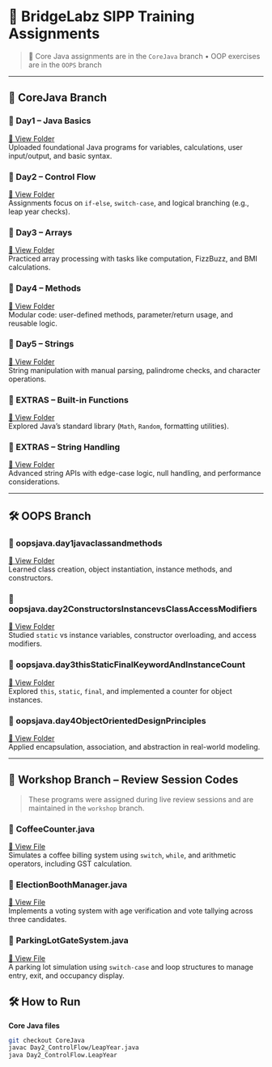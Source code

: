 # 🚀 BridgeLabz SIPP Training Assignments

> 🧠 Core Java assignments are in the `CoreJava` branch • OOP exercises are in the `OOPS` branch

---

## 📁 CoreJava Branch

### 📌 Day1 – Java Basics  
[🔗 View Folder](https://github.com/Arman11r/BridgeLabz-SIPP-Training/tree/CoreJava/Day1)  
Uploaded foundational Java programs for variables, calculations, user input/output, and basic syntax.

### 📌 Day2 – Control Flow  
[🔗 View Folder](https://github.com/Arman11r/BridgeLabz-SIPP-Training/tree/CoreJava/Day2_ControlFlow)  
Assignments focus on `if-else`, `switch-case`, and logical branching (e.g., leap year checks).

### 📌 Day3 – Arrays  
[🔗 View Folder](https://github.com/Arman11r/BridgeLabz-SIPP-Training/tree/CoreJava/Day3_Arrays)  
Practiced array processing with tasks like computation, FizzBuzz, and BMI calculations.

### 📌 Day4 – Methods  
[🔗 View Folder](https://github.com/Arman11r/BridgeLabz-SIPP-Training/tree/CoreJava/Day4_Methods)  
Modular code: user-defined methods, parameter/return usage, and reusable logic.

### 📌 Day5 – Strings  
[🔗 View Folder](https://github.com/Arman11r/BridgeLabz-SIPP-Training/tree/CoreJava/Day5_Strings)  
String manipulation with manual parsing, palindrome checks, and character operations.

### 📌 EXTRAS – Built-in Functions  
[🔗 View Folder](https://github.com/Arman11r/BridgeLabz-SIPP-Training/tree/CoreJava/EXTRAS_built_in_functions)  
Explored Java’s standard library (`Math`, `Random`, formatting utilities).

### 📌 EXTRAS – String Handling  
[🔗 View Folder](https://github.com/Arman11r/BridgeLabz-SIPP-Training/tree/CoreJava/EXTRAS_java_string_handling)  
Advanced string APIs with edge-case logic, null handling, and performance considerations.

---

## 🛠 OOPS Branch

### 📌 oopsjava.day1javaclassandmethods  
[🔗 View Folder](https://github.com/Arman11r/BridgeLabz-SIPP-Training/tree/OOPS/oopsjava/day1javaclassandmethods)  
Learned class creation, object instantiation, instance methods, and constructors.

### 📌 oopsjava.day2ConstructorsInstancevsClassAccessModifiers  
[🔗 View Folder](https://github.com/Arman11r/BridgeLabz-SIPP-Training/tree/OOPS/oopsjava/day2ConstructorsInstancevsClassAccessModifiers)  
Studied `static` vs instance variables, constructor overloading, and access modifiers.

### 📌 oopsjava.day3thisStaticFinalKeywordAndInstanceCount  
[🔗 View Folder](https://github.com/Arman11r/BridgeLabz-SIPP-Training/tree/OOPS/oopsjava/day3thisStaticFinalKeywordAndInstanceCount)  
Explored `this`, `static`, `final`, and implemented a counter for object instances.

### 📌 oopsjava.day4ObjectOrientedDesignPrinciples  
[🔗 View Folder](https://github.com/Arman11r/BridgeLabz-SIPP-Training/tree/OOPS/oopsjava/day4ObjectOrientedDesignPrinciples)  
Applied encapsulation, association, and abstraction in real-world modeling.

---

## 🧪 Workshop Branch – Review Session Codes

> These programs were assigned during live review sessions and are maintained in the `workshop` branch.

### 📌 **CoffeeCounter.java**  
[🔗 View File](https://github.com/Arman11r/BridgeLabz-SIPP-Training/blob/workshop/src/Workshop/CoffeeCounter.java)  
Simulates a coffee billing system using `switch`, `while`, and arithmetic operators, including GST calculation.

### 📌 **ElectionBoothManager.java**  
[🔗 View File](https://github.com/Arman11r/BridgeLabz-SIPP-Training/blob/workshop/src/Workshop/ElectionBoothManager.java)  
Implements a voting system with age verification and vote tallying across three candidates.

### 📌 **ParkingLotGateSystem.java**  
[🔗 View File](https://github.com/Arman11r/BridgeLabz-SIPP-Training/blob/workshop/src/Workshop/ParkingLotGateSystem.java)  
A parking lot simulation using `switch-case` and loop structures to manage entry, exit, and occupancy display.


## 🛠️ How to Run

**Core Java files**  
```bash
git checkout CoreJava
javac Day2_ControlFlow/LeapYear.java
java Day2_ControlFlow.LeapYear
